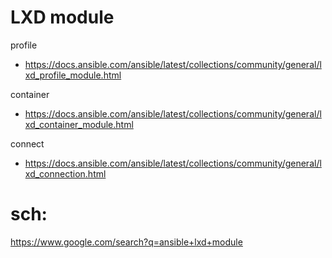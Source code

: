 # LXD module
profile
- https://docs.ansible.com/ansible/latest/collections/community/general/lxd_profile_module.html

container
- https://docs.ansible.com/ansible/latest/collections/community/general/lxd_container_module.html

connect
- https://docs.ansible.com/ansible/latest/collections/community/general/lxd_connection.html

# sch:
https://www.google.com/search?q=ansible+lxd+module
